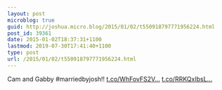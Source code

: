 ```yaml
---
layout: post
microblog: true
guid: http://joshua.micro.blog/2015/01/02/t550918797771956224.html
post_id: 39361
date: 2015-01-02T18:37:31+1100
lastmod: 2019-07-30T17:41:40+1100
type: post
url: /2015/01/02/t550918797771956224.html
---
```

Cam and Gabby #marriedbyjosh!! [t.co/WhFovFS2V...](http://t.co/WhFovFS2Vg) [t.co/RRKQxIbsL...](http://t.co/RRKQxIbsLE)
